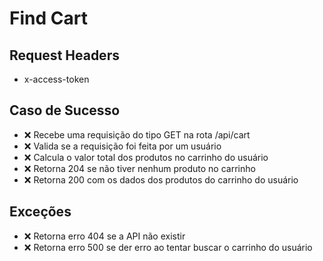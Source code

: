 # Find Cart

## Request Headers
* x-access-token

## Caso de Sucesso

- ❌ Recebe uma requisição do tipo GET na rota /api/cart
- ❌ Valida se a requisição foi feita por um usuário
- ❌ Calcula o valor total dos produtos no carrinho do usuário
- ❌ Retorna 204 se não tiver nenhum produto no carrinho
- ❌ Retorna 200 com os dados dos produtos do carrinho do usuário


## Exceções

- ❌ Retorna erro 404 se a API não existir
- ❌ Retorna erro 500 se der erro ao tentar buscar o carrinho do usuário